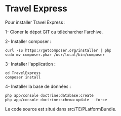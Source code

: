 Travel Express
========================

Pour installer Travel Express :

1- Cloner le dépot GIT ou télécharcher l'archive.

2- Installer composer :
```
curl -sS https://getcomposer.org/installer | php
sudo mv composer.phar /usr/local/bin/composer
```

3- Installer l'application :
```
cd TravelExpress
composer install
```

4- Installer la base de données :
```
php app/console doctrine:database:create
php app/console doctrine:schema:update --force
```

Le code source est situé dans src/TE/PLatformBundle.
